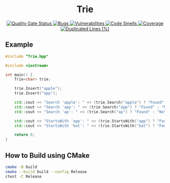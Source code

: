 <h1 align="center">Trie</h1>

<div align="center">
    <a href="https://sonarcloud.io/summary/new_code?id=xorz57_Trie">
        <img src="https://sonarcloud.io/api/project_badges/measure?project=xorz57_Trie&metric=alert_status" alt="Quality Gate Status">
    </a>
    <a href="https://sonarcloud.io/summary/new_code?id=xorz57_Trie">
        <img src="https://sonarcloud.io/api/project_badges/measure?project=xorz57_Trie&metric=bugs" alt="Bugs">
    </a>
    <a href="https://sonarcloud.io/summary/new_code?id=xorz57_Trie">
        <img src="https://sonarcloud.io/api/project_badges/measure?project=xorz57_Trie&metric=vulnerabilities" alt="Vulnerabilities">
    </a>
    <a href="https://sonarcloud.io/summary/new_code?id=xorz57_Trie">
        <img src="https://sonarcloud.io/api/project_badges/measure?project=xorz57_Trie&metric=code_smells" alt="Code Smells">
    </a>
    <a href="https://sonarcloud.io/summary/new_code?id=xorz57_Trie">
        <img src="https://sonarcloud.io/api/project_badges/measure?project=xorz57_Trie&metric=coverage" alt="Coverage">
    </a>
    <a href="https://sonarcloud.io/summary/new_code?id=xorz57_Trie">
        <img src="https://sonarcloud.io/api/project_badges/measure?project=xorz57_Trie&metric=duplicated_lines_density" alt="Duplicated Lines (%)">
    </a>
</div>

## Example

```cpp
#include "Trie.hpp"

#include <iostream>

int main() {
    Trie<char> trie;

    trie.Insert("apple");
    trie.Insert("app");

    std::cout << "Search 'apple': " << (trie.Search("apple") ? "Found" : "Not Found") << std::endl;
    std::cout << "Search 'app': " << (trie.Search("app") ? "Found" : "Not Found") << std::endl;
    std::cout << "Search 'ap': " << (trie.Search("ap") ? "Found" : "Not Found") << std::endl;

    std::cout << "StartsWith 'app': " << (trie.StartsWith("app") ? "Found" : "Not Found") << std::endl;
    std::cout << "StartsWith 'bat': " << (trie.StartsWith("bat") ? "Found" : "Not Found") << std::endl;

    return 0;
}
```

## How to Build using CMake

```bash
cmake -B build
cmake --build build --config Release
ctest -C Release
```
